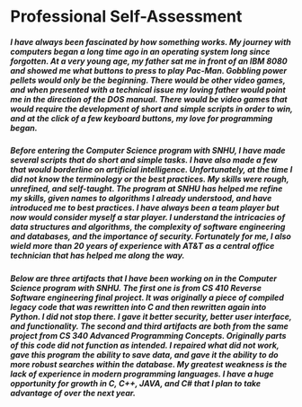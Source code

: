 # Professional Self-Assessment

##### I have always been fascinated by how something works. My journey with computers began a long time ago in an operating system long since forgotten. At a very young age, my father sat me in front of an IBM 8080 and showed me what buttons to press to play Pac-Man. Gobbling power pellets would only be the beginning. There would be other video games, and when presented with a technical issue my loving father would point me in the direction of the DOS manual. There would be video games that would require the development of short and simple scripts in order to win, and at the click of a few keyboard buttons, my love for programming began.

##### Before entering the Computer Science program with SNHU, I have made several scripts that do short and simple tasks. I have also made a few that would borderline on artificial intelligence. Unfortunately, at the time I did not know the terminology or the best practices. My skills were rough, unrefined, and self-taught. The program at SNHU has helped me refine my skills, given names to algorithms I already understood, and have introduced me to best practices. I have always been a team player but now would consider myself a star player. I understand the intricacies of data structures and algorithms, the complexity of software engineering and databases, and the importance of security. Fortunately for me, I also wield more than 20 years of experience with AT&T as a central office technician that has helped me along the way.

##### Below are three artifacts that I have been working on in the Computer Science program with SNHU. The first one is from CS 410 Reverse Software engineering final project. It was originally a piece of compiled legacy code that was rewritten into C and then rewritten again into Python. I did not stop there. I gave it better security, better user interface, and functionality. The second and third artifacts are both from the same project from CS 340 Advanced Programming Concepts. Originally parts of this code did not function as intended. I repaired what did not work, gave this program the ability to save data, and gave it the ability to do more robust searches within the database. My greatest weakness is the lack of experience in modern programming languages. I have a huge opportunity for growth in C, C++, JAVA, and C# that I plan to take advantage of over the next year. 
